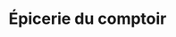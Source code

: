 ---
title: "Épicerie du comptoir"
url: /manneville-la-pipard/epicerie-du-comptoir/
shop: charcuterie
---